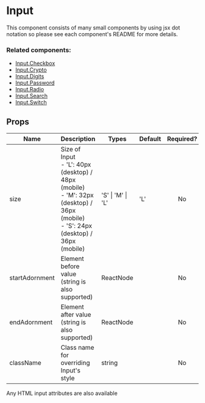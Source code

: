 # Input

This component consists of many small components by using jsx dot notation so please see each component's README for more details.

### Related components:
- [Input.Checkbox](./Checkbox)
- [Input.Crypto](../../compose/Input/Crypto)
- [Input.Digits](../../compose/Input/Digits)
- [Input.Password](./Password)
- [Input.Radio](./Radio)
- [Input.Search](../../compose/Input/Search)
- [Input.Switch](./Switch)

## Props

| Name      | Description                                                                                                              | Types             | Default | Required? |
|-----------|--------------------------------------------------------------------------------------------------------------------------|-------------------|---------|:---------:|
| size      | Size of Input<br>- 'L': 40px (desktop) / 48px (mobile)<br>- 'M': 32px (desktop) / 36px (mobile)<br>- 'S': 24px (desktop) / 36px (mobile) | 'S' \| 'M' \| 'L' | 'L'     |     No    |
| startAdornment    | Element before value (string is also supported)                                                                            | ReactNode         |         |     No    |
| endAdornment    | Element after value (string is also supported)                                                                             | ReactNode         |         |     No    |
| className | Class name for overriding Input's style                                                                             | string            |         |     No    |

Any HTML input attributes are also available